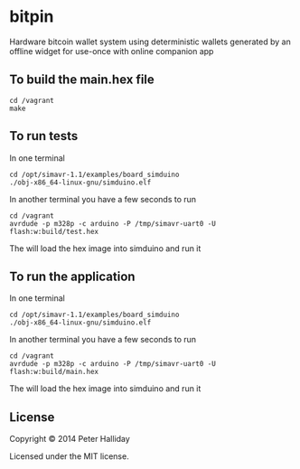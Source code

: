 bitpin
======

Hardware bitcoin wallet system using deterministic wallets generated by an offline widget for use-once with online companion app

To build the main.hex file
--------------------------

```
cd /vagrant
make
```

To run tests
------------

In one terminal

```
cd /opt/simavr-1.1/examples/board_simduino
./obj-x86_64-linux-gnu/simduino.elf
```

In another terminal you have a few seconds to run

```
cd /vagrant
avrdude -p m328p -c arduino -P /tmp/simavr-uart0 -U flash:w:build/test.hex
```

The will load the hex image into simduino and run it


To run the application
----------------------

In one terminal

```
cd /opt/simavr-1.1/examples/board_simduino
./obj-x86_64-linux-gnu/simduino.elf
```

In another terminal you have a few seconds to run

```
cd /vagrant
avrdude -p m328p -c arduino -P /tmp/simavr-uart0 -U flash:w:build/main.hex
```

The will load the hex image into simduino and run it

License
-------

Copyright &copy; 2014 Peter Halliday

Licensed under the MIT license.
